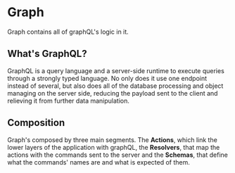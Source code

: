 # Graph
Graph contains all of graphQL's logic in it. 

## What's GraphQL?
GraphQL is a query language and a server-side runtime to execute queries through a strongly typed language. No only does it use one endpoint instead of several, but also does all of the database processing and object managing on the server side, reducing the payload sent to the client and relieving it from further data manipulation.

## Composition
Graph's composed by three main segments. The __Actions__, which link the lower layers of the application with graphQL, the __Resolvers__, that map the actions with the commands sent to the server and the __Schemas__, that define what the commands' names are and what is expected of them.
